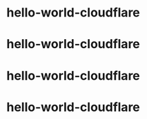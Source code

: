 # hello-world-cloudflare
# hello-world-cloudflare
# hello-world-cloudflare
# hello-world-cloudflare
